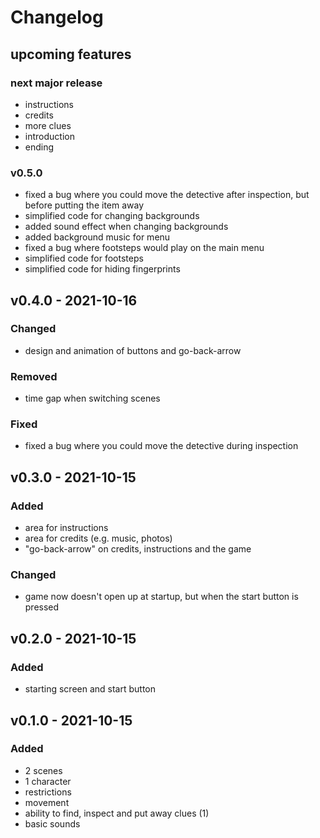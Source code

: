 # Changelog

## upcoming features
### next major release
- instructions
- credits
- more clues
- introduction
- ending

### v0.5.0
- fixed a bug where you could move the detective after inspection, but before putting the item away
- simplified code for changing backgrounds
- added sound effect when changing backgrounds
- added background music for menu
- fixed a bug where footsteps would play on the main menu
- simplified code for footsteps
- simplified code for hiding fingerprints

## v0.4.0 - 2021-10-16
### Changed
- design and animation of buttons and go-back-arrow

### Removed
- time gap when switching scenes

### Fixed
- fixed a bug where you could move the detective during inspection

## v0.3.0 - 2021-10-15
### Added
- area for instructions
- area for credits (e.g. music, photos)
- "go-back-arrow" on credits, instructions and the game

### Changed
- game now doesn't open up at startup, but when the start button is pressed

## v0.2.0 - 2021-10-15
### Added
- starting screen and start button

## v0.1.0 - 2021-10-15
### Added
- 2 scenes
- 1 character
- restrictions
- movement
- ability to find, inspect and put away clues (1)
- basic sounds
